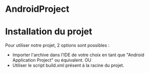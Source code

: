 # AndroidProject

# Installation du projet

Pour utiliser notre projet, 2 options sont possibles :

- Importer l'archive dans l'IDE de votre choix en tant que "Android Application Project" ou équivalent.
OU
- Utiliser le script build.xml présent à la racine du projet.
